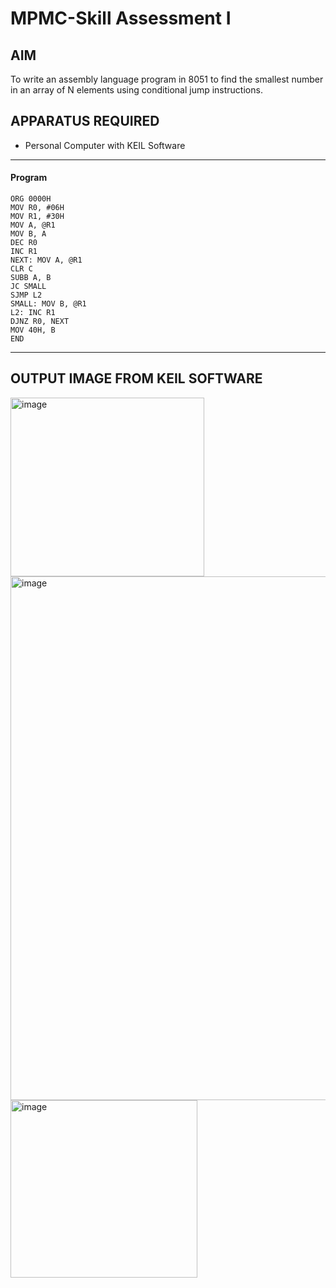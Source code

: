 # MPMC-Skill Assessment I
## AIM
To write an assembly language program in 8051 to find the smallest number in an array of N elements using conditional jump instructions.


## APPARATUS REQUIRED

* Personal Computer with KEIL Software

---
#### Program

```
ORG 0000H          
MOV R0, #06H       
MOV R1, #30H       
MOV A, @R1         
MOV B, A          
DEC R0             
INC R1          
NEXT: MOV A, @R1    
CLR C               
SUBB A, B          
JC SMALL            
SJMP L2          
SMALL: MOV B, @R1   
L2: INC R1       
DJNZ R0, NEXT        
MOV 40H, B          
END

```


---

## OUTPUT IMAGE FROM KEIL SOFTWARE
<img width="310" height="286" alt="image" src="https://github.com/user-attachments/assets/50a6ae90-8772-4342-86bd-7708ef9a0bf8" />

<img width="1919" height="838" alt="image" src="https://github.com/user-attachments/assets/351f0134-2303-4b14-96eb-20364b77e6fc" />

<img width="299" height="284" alt="image" src="https://github.com/user-attachments/assets/0197278f-58e1-4387-a5f5-7a2ba3f39777" />




